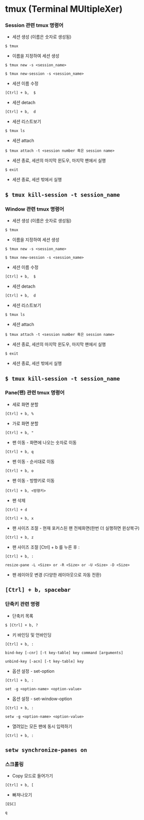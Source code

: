 tmux (Terminal MUltipleXer)
===

### Session 관련 tmux 명령어

- 세션 생성 (이름은 숫자로 생성됨)

`$ tmux`

-  이름을 지정하여 세션 생성

`$ tmux new -s <session_name>`

`$ tmux new-session -s <session_name>`

- 세션 이름 수정

`[Ctrl] + b,  $`

- 세션 detach

`[Ctrl] + b,  d`

- 세션 리스트보기

`$ tmux ls`

- 세션 attach

`$ tmux attach -t <session number 혹은 session name>`

- 세션 종료, 세션의 마지막 윈도우, 마지막 팬에서 실행

`$ exit `

- 세션 종료, 세션 밖에서 실행

`$ tmux kill-session -t session_name`
---
### Window 관련 tmux 명령어

- 세션 생성 (이름은 숫자로 생성됨)

`$ tmux`

- 이름을 지정하여 세션 생성

`$ tmux new -s <session_name>`

`$ tmux new-session -s <session_name>`

- 세션 이름 수정

`[Ctrl] + b,  $`

- 세션 detach

`[Ctrl] + b,  d`

- 세션 리스트보기

`$ tmux ls`

- 세션 attach

`$ tmux attach -t <session number 혹은 session name>`

- 세션 종료, 세션의 마지막 윈도우, 마지막 팬에서 실행

`$ exit`

- 세션 종료, 세션 밖에서 실행

`$ tmux kill-session -t session_name`
---
### Pane(팬) 관련 tmux 명령어

- 세로 화면 분할

`[Ctrl] + b, %`

- 가로 화면 분할

`[Ctrl] + b, "`

- 팬 이동 - 화면에 나오는 숫자로 이동

`[Ctrl] + b, q`

- 팬 이동 - 순서대로 이동

`[Ctrl] + b, o`

- 팬 이동 - 방향키로 이동

`[Ctrl] + b, <방향키>`

- 팬 삭제

`[Ctrl] + d`

`[Ctrl] + b, x`

- 팬 사이즈 조절 - 현재 포커스된 팬 전체화면(한번 더 실행하면 윈상복구)

`[Ctrl] + b, z`

- 팬 사이즈 조절 [Ctrl] + b 를 누른 후 :

`[Ctrl] + b, :`

`resize-pane -L <Size> or -R <Size> or -U <Size> -D <Size>`

- 팬 레이아웃 변경 (다양한 레이아웃으로 자동 전환)

`[Ctrl] + b, spacebar`
---
### 단축키 관련 명령

- 단축키 목록

`$ [Ctrl] + b, ?`

- 키 바인딩 및 언바인딩

`[Ctrl] + b, :`

`bind-key [-cnr] [-t key-table] key command [arguments]`

`unbind-key [-acn] [-t key-table] key`

- 옵션 설정 - set-option

`[Ctrl] + b, :`

`set -g <option-name> <option-value>`

- 옵션 설정 - set-window-option

`[Ctrl] + b, :`

`setw -g <option-name> <option-value>`

- 열려있는 모든 팬에 동시 입력하기

`[Ctrl] + b, :`

`setw synchronize-panes on`
---
### 스크롤링

- Copy 모드로 들어가기

`[Ctrl] + b, [`

- 빠져나오기

`[ESC]`

`q`
